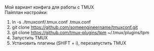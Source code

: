 Мой вариант конфига для работы с TMUX\
Пайплан настройки:
1. ln -s ./tmuxconf/.tmux.conf .tmux.conf
2. git clone https://github.com/someengineername/tmuxconf.git
3. git clone https://github.com/tmux-plugins/tpm ~/.tmux/plugins/tpm
4. Запустить TMUX
5. Установить плагины (SHIFT + i), перезапустить TMUX
